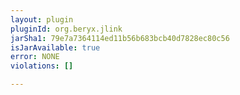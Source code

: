 ```yaml
---
layout: plugin
pluginId: org.beryx.jlink
jarSha1: 79e7a7364114ed11b56b683bcb40d7828ec80c56
isJarAvailable: true
error: NONE
violations: []

---
```

